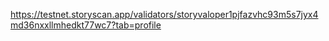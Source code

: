 https://testnet.storyscan.app/validators/storyvaloper1pjfazvhc93m5s7jyx4md36nxxllmhedkt77wc7?tab=profile
